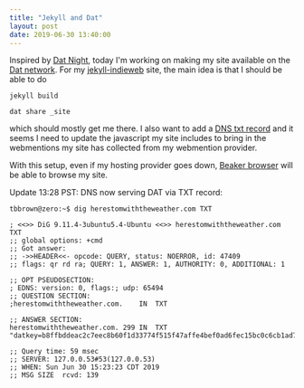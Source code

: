 ```yaml
---
title: "Jekyll and Dat"
layout: post
date: 2019-06-30 13:40:00
---
```

Inspired by [Dat Night](https://datnight.org/), today I'm working on making my site available on the [Dat network](https://dat.foundation/).  For my [jekyll-indieweb](https://github.com/miklb/jekyll-indieweb) site, the main idea is that I should be able to do

```jekyll build```

```dat share _site```

which should mostly get me there.  I also want to add a [DNS txt record](https://beakerbrowser.com/docs/guides/use-a-domain-name-with-dat#dat-dns-txt-records) and it seems I need to update the javascript my site includes to bring in the webmentions my site has collected from my webmention provider.

With this setup, even if my hosting provider goes down, [Beaker browser](https://beakerbrowser.com/) will be able to browse my site.

Update 13:28 PST: DNS now serving DAT via TXT record:

	tbbrown@zero:~$ dig herestomwiththeweather.com TXT

	; <<>> DiG 9.11.4-3ubuntu5.4-Ubuntu <<>> herestomwiththeweather.com TXT
	;; global options: +cmd
	;; Got answer:
	;; ->>HEADER<<- opcode: QUERY, status: NOERROR, id: 47409
	;; flags: qr rd ra; QUERY: 1, ANSWER: 1, AUTHORITY: 0, ADDITIONAL: 1

	;; OPT PSEUDOSECTION:
	; EDNS: version: 0, flags:; udp: 65494
	;; QUESTION SECTION:
	;herestomwiththeweather.com.	IN	TXT

	;; ANSWER SECTION:
	herestomwiththeweather.com. 299	IN	TXT	"datkey=b8ffbddeac2c7eec8b60f1d33774f515f47affe4bef0ad6fec15bc0c6cb1ad78"

	;; Query time: 59 msec
	;; SERVER: 127.0.0.53#53(127.0.0.53)
	;; WHEN: Sun Jun 30 15:23:23 CDT 2019
	;; MSG SIZE  rcvd: 139

